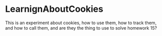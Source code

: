 # LearnignAboutCookies
This is an experiment about cookies, how to use them, how to track them, and how to call them, and are they the thing to use to solve homework 15?
